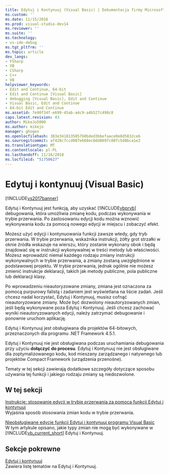 ```yaml
---
title: Edytuj i Kontynuuj (Visual Basic) | Dokumentacja firmy Microsoft
ms.custom: ''
ms.date: 11/15/2016
ms.prod: visual-studio-dev14
ms.reviewer: ''
ms.suite: ''
ms.technology:
- vs-ide-debug
ms.tgt_pltfrm: ''
ms.topic: article
dev_langs:
- FSharp
- VB
- CSharp
- C++
- VB
helpviewer_keywords:
- Edit and Continue, 64-bit
- Edit and Continue [Visual Basic]
- debugging [Visual Basic], Edit and Continue
- Visual Basic, Edit and Continue
- 64-bit Edit and Continue
ms.assetid: 7e90f34f-e699-45ab-a4c9-a4b527c498c8
caps.latest.revision: 43
author: MikeJo5000
ms.author: mikejo
manager: ghogen
ms.openlocfilehash: 383e3418135857b0bded3bbefaace0e8d5832ce6
ms.sourcegitcommit: af428c7ccd007e668ec0dd8697c88fc5d8bca1e2
ms.translationtype: MT
ms.contentlocale: pl-PL
ms.lasthandoff: 11/16/2018
ms.locfileid: "51750627"
---
```

# <a name="edit-and-continue-visual-basic"></a>Edytuj i kontynuuj (Visual Basic)
[!INCLUDE[vs2017banner](../includes/vs2017banner.md)]

Edytuj i Kontynuuj jest funkcją, aby uzyskać [!INCLUDE[vbprvb](../includes/vbprvb-md.md)] debugowania, która umożliwia zmianę kodu, podczas wykonywania w trybie przerwania. Po zastosowaniu edycji kodu można wznowić wykonywania kodu za pomocą nowego edycji w miejscu i zobaczyć efekt.  
  
 Możesz użyć edycji i kontynuowania funkcji zawsze wtedy, gdy tryb przerwania. W trybie przerwania, wskaźnika instrukcji, żółty grot strzałki w oknie źródła wskazuje na wierszu, który zostanie wykonany obok i będą znajdować się w instrukcji wykonywalnej w treści metody lub właściwości. Możesz wprowadzić niemal każdego rodzaju zmiany instrukcji wykonywalnych w trybie przerwania, a zmiany zostaną uwzględnione w podstawowej projektu. W trybie przerwania, jednak ogólnie nie możesz zmienić instrukcje deklaracji, takich jak metody publiczne, pola publiczne lub deklaracji klasy.  
  
 Po wprowadzeniu nieautoryzowane zmiany, zmiana jest oznaczona za pomocą purpurowy falistą i zadaniem jest wyświetlana na liście zadań. Jeśli chcesz nadal korzystać, Edytuj i Kontynuuj, musisz cofnąć nieautoryzowane zmiany. Może być dozwolony nieautoryzowanych zmian, jeśli będą wykonywane poza Edytuj i Kontynuuj. Jeśli chcesz zachować wyniki nieautoryzowanych edycji, należy zatrzymać debugowanie i ponownie uruchom aplikację.  
  
 Edytuj i Kontynuuj jest obsługiwana dla projektów 64-bitowych, przeznaczonych dla programu .NET Framework 4.5.1.  
  
 Edytuj i Kontynuuj nie jest obsługiwana podczas uruchamiania debugowania przy użyciu **dołączyć do procesu**. Edytuj i Kontynuuj nie jest obsługiwane dla zoptymalizowanego kodu, kod mieszany zarządzanego i natywnego lub projektów Compact Framework (urządzenia przenośne).  
  
 Tematy w tej sekcji zawierają dodatkowe szczegóły dotyczące sposobu używania tej funkcji i jakiego rodzaju zmiany są niedozwolone.  
  
## <a name="in-this-section"></a>W tej sekcji  
 [Instrukcje: stosowanie edycji w trybie przerwania za pomocą funkcji Edytuj i kontynuuj](../debugger/how-to-apply-edits-in-break-mode-with-edit-and-continue.md)  
 Wyjaśnia sposób stosowania zmian kodu w trybie przerwania.  
  
 [Nieobsługiwane edycje funkcji Edytuj i kontynuuj programu Visual Basic](../debugger/unsupported-edits-in-visual-basic-edit-and-continue.md)  
 W tym artykule opisano, jakie typy zmian nie mogą być wykonywane w [!INCLUDE[vb_current_short](../includes/vb-current-short-md.md)] Edytuj i Kontynuuj.  
  
## <a name="related-sections"></a>Sekcje pokrewne  
 [Edytuj i kontynuuj](../debugger/edit-and-continue.md)  
 Zawiera listę tematów na Edytuj i Kontynuuj.




